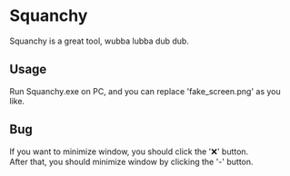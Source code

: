 # Squanchy
Squanchy is a great tool, wubba lubba dub dub.

## Usage
Run Squanchy.exe on PC, and you can replace 'fake_screen.png' as you like.  

## Bug
If you want to minimize window, you should click the '❌' button.  
After that, you should minimize window by clicking the '-' button.  